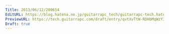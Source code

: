 ```yaml
---
Title: 2013/06/12/200654
EditURL: https://blog.hatena.ne.jp/guitarrapc_tech/guitarrapc-tech.hatenablog.com/atom/entry/6802418398340924540
PreviewURL: https://tech.guitarrapc.com/draft/entry/qvtXvTtW-RDHbMqWzY3b6yzQQIw
Draft: true
---
```


